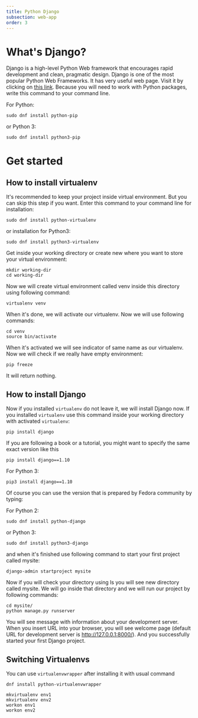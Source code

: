 ```yaml
---
title: Python Django      
subsection: web-app
order: 3
---
```


# What's Django?

Django is a high-level Python Web framework that encourages rapid development and clean, pragmatic design. 
Django is one of the most popular Python Web Frameworks. It has very useful web page. Visit it by clicking on [this link](https://www.djangoproject.com/). 
Because you will need to work with Python packages, write this command to your command line.

For Python:

```
sudo dnf install python-pip
```

or Python 3:

```
sudo dnf install python3-pip
```

# Get started

## How to install virtualenv

It's recommended to keep your project inside virtual environment. But you can skip this step if you want. 
Enter this command to your command line for installation:

```
sudo dnf install python-virtualenv
```

or installation for Python3:

```
sudo dnf install python3-virtualenv
```


Get inside your working directory or create new where you want to store your virtual environment:

```
mkdir working-dir
cd working-dir
```

Now we will create virtual environment called venv inside this directory using following command:

```
virtualenv venv
```

When it's done, we will activate our virtualenv. Now we will use following commands:

```
cd venv
source bin/activate
```

When it's activated we will see indicator of same name as our virtualenv. 
Now we will check if we really have empty environment:

```
pip freeze
```

It will return nothing.

## How to install Django

Now if you installed `virtualenv` do not leave it, we will install Django now. If you installed `virtualenv` use this command 
inside your working directory with activated `virtualenv`:

```
pip install django
```

If you are following a book or a tutorial, you might want to specify the same exact version like this

```
pip install django==1.10
```

For Python 3:

```
pip3 install django==1.10
```


Of course you can use the version that is prepared by Fedora community by typing:

For Python 2:

```
sudo dnf install python-django
```

or Python 3:

```
sudo dnf install python3-django
```

and when it's finished use following command to start your first project called mysite:

```
django-admin startproject mysite
```

Now if you will check your directory using ls you will see new directory called mysite. We 
will go inside that directory and we will run our project by following commands:

```
cd mysite/
python manage.py runserver
```

You will see message with information about your development server. When you insert URL into your browser, 
you will see welcome page (default URL for development server is http://127.0.0.1:8000/).
And you successfully started your first Django project.

## Switching Virtualenvs

You can use `virtualenvwrapper` after installing it with usual command
```
dnf install python-virtualenvwrapper
```

```
mkvirtualenv env1
mkvirtualenv env2
workon env1
workon env2
```

